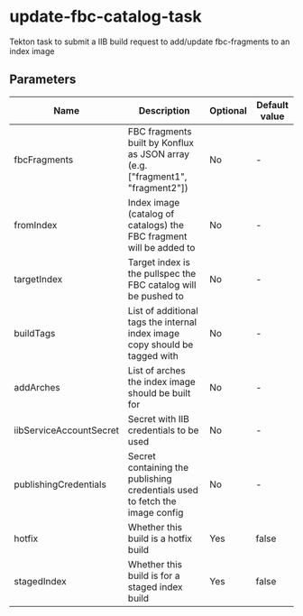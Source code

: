 # update-fbc-catalog-task

Tekton task to submit a IIB build request to add/update fbc-fragments to an index image

## Parameters

| Name                    | Description                                                                    | Optional | Default value |
|-------------------------|--------------------------------------------------------------------------------|----------|---------------|
| fbcFragments            | FBC fragments built by Konflux as JSON array (e.g. ["fragment1", "fragment2"]) | No       | -             |
| fromIndex               | Index image (catalog of catalogs) the FBC fragment will be added to            | No       | -             |
| targetIndex             | Target index is the pullspec the FBC catalog will be pushed to                 | No       | -             |
| buildTags               | List of additional tags the internal index image copy should be tagged with    | No       | -             |
| addArches               | List of arches the index image should be built for                             | No       | -             |
| iibServiceAccountSecret | Secret with IIB credentials to be used                                         | No       | -             |
| publishingCredentials   | Secret containing the publishing credentials used to fetch the image config    | No       | -             |
| hotfix                  | Whether this build is a hotfix build                                           | Yes      | false         |
| stagedIndex             | Whether this build is for a staged index build                                 | Yes      | false         |
